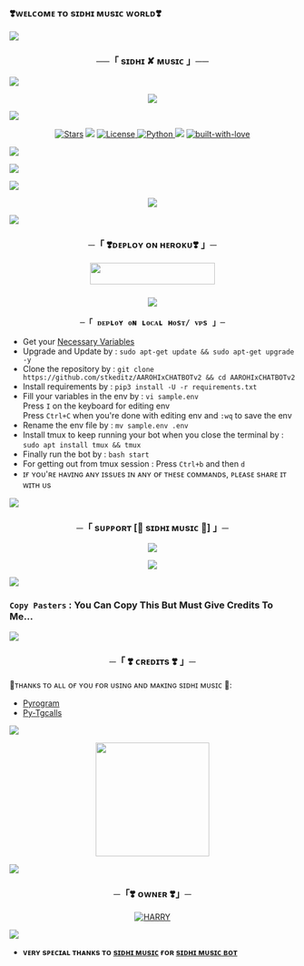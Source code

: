 ### ❣️ᴡᴇʟᴄᴏᴍᴇ ᴛᴏ sɪᴅʜɪ ᴍᴜsɪᴄ ᴡᴏʀʟᴅ❣️

<a href="https://t.me/NAWAB_OFFICE"><img src="https://user-images.githubusercontent.com/73097560/115834477-dbab4500-a447-11eb-908a-139a6edaec5c.gif"></a>

<h3 align="center">
    ──「 sɪᴅʜɪ ✘ ᴍᴜsɪᴄ 」──
</h3>

<a href="https://t.me/NAWAB_OFFICE"><img src="https://user-images.githubusercontent.com/73097560/115834477-dbab4500-a447-11eb-908a-139a6edaec5c.gif"></a>

<p align="center"><a href="https://t.me/NAWAB_OFFICE"><img src="https://envs.sh/35a.jpg"></a></p>

<a href="https://t.me/NAWAB_OFFICE"><img src="https://user-images.githubusercontent.com/73097560/115834477-dbab4500-a447-11eb-908a-139a6edaec5c.gif"></a>

<p align="center">
<a href="https://github.com/sangu272/Normalcs/stargazers"><img src="https://img.shields.io/github/stars/sangu/AAROHIxCHATBOTv2?color=darkred&logo=github&logoColor=darkred&style=for-the-badge" alt="Stars" /></a>
<a href="https://github.com/sangu272/Normalcs/network/members"> <img src="https://img.shields.io/github/forks/sangu272/Normalcs?color=darkred&logo=github&logoColor=darkred&style=for-the-badge" /></a>
<a href="https://github.com/sangu272/Normalcs/blob/master/LICENSE"> <img src="https://img.shields.io/badge/License-MIT-darkred?style=for-the-badge" alt="License" /> </a>
<a href="https://www.python.org/"> <img src="https://img.shields.io/badge/Written%20in-Python-darkred?style=for-the-badge&logo=python" alt="Python" /> </a>
<a href="https://pypi.org/project/Pyrogram/"> <img src="https://img.shields.io/pypi/v/pyrogram?color=darkred&label=pyrogram&logo=python&logoColor=darkred&style=for-the-badge" /></a>
<a href="https://github.com/sangu272/Normalcs/commits/Normalcs> <img src="https://img.shields.io/github/last-commit/sangu272/Normalcs?color=darkred&logo=github&logoColor=darkred&style=for-the-badge" /></a>   
<a href="https://GitHub.com/sangu272"> <img src="http://ForTheBadge.com/images/badges/built-with-love.svg" alt="built-with-love"></a>


<a href="https://t.me/NAWAB_OFFICE"><img src="https://user-images.githubusercontent.com/73097560/115834477-dbab4500-a447-11eb-908a-139a6edaec5c.gif"></a>

<img src="https://readme-typing-svg.herokuapp.com?color=FF0000&width=420&lines=Aarohi+Chat+Bot+For+Telegram+Groups+Feature;Managed+by+DiL%E2%9D%A4%EF%B8%8F"> 

<a href="https://t.me/NAWAB_OFFICE"><img src="https://user-images.githubusercontent.com/73097560/115834477-dbab4500-a447-11eb-908a-139a6edaec5c.gif"></a>

<p align="center">
  <img src="https://envs.sh/35O.jpg">

<a href="https://t.me/NAWAB_OFFICE"><img src="https://user-images.githubusercontent.com/73097560/115834477-dbab4500-a447-11eb-908a-139a6edaec5c.gif"></a>

<h3 align="center">
    ─「 ❣️ᴅᴇᴩʟᴏʏ ᴏɴ ʜᴇʀᴏᴋᴜ❣️ 」─
</h3>

<p align="center"><a href="https://dashboard.heroku.com/new?template=https://github.com/sangu272/Normalcs"> <img src="https://img.shields.io/badge/Deploy%20On%20Heroku-darkred?style=for-the-badge&logo=heroku" width="220" height="38.45"/></a></p>
<h3 align="center">

<a href="https://t.me/NAWAB_OFFICE"><img src="https://user-images.githubusercontent.com/73097560/115834477-dbab4500-a447-11eb-908a-139a6edaec5c.gif"></a>

    ─「 ᴅᴇᴩʟᴏʏ ᴏɴ ʟᴏᴄᴀʟ ʜᴏsᴛ/ ᴠᴘs 」─
</h3>

- Get your [Necessary Variables](https://github.com/sangu272/Normalcs/blob/main/sample.env)
- Upgrade and Update by :
`sudo apt-get update && sudo apt-get upgrade -y`
- Clone the repository by :
`git clone https://github.com/stkeditz/AAROHIxCHATBOTv2 && cd AAROHIxCHATBOTv2`
- Install requirements by :
`pip3 install -U -r requirements.txt`
- Fill your variables in the env by :
`vi sample.env`<br>
Press `I` on the keyboard for editing env<br>
Press `Ctrl+C` when you're done with editing env and `:wq` to save the env<br>
- Rename the env file by :
`mv sample.env .env`
- Install tmux to keep running your bot when you close the terminal by :
`sudo apt install tmux && tmux`
- Finally run the bot by :
`bash start`
- For getting out from tmux session : Press `Ctrl+b` and then `d`<br>
- ɪғ ʏᴏᴜ'ʀᴇ ʜᴀᴠɪɴɢ ᴀɴʏ ɪssᴜᴇs ɪɴ ᴀɴʏ ᴏғ ᴛʜᴇsᴇ ᴄᴏᴍᴍᴀɴᴅs, ᴘʟᴇᴀsᴇ sʜᴀʀᴇ ɪᴛ ᴡɪᴛʜ ᴜs

<a href="https://t.me/NAWAB_OFFICE"><img src="https://user-images.githubusercontent.com/73097560/115834477-dbab4500-a447-11eb-908a-139a6edaec5c.gif"></a>

<h3 align="center">
    ─「 sᴜᴩᴩᴏʀᴛ [🎵 sɪᴅʜɪ ᴍᴜsɪᴄ 🎵] 」─
</h3>

<p align="center">
<a href="https://t.me/NAWAB_OFFICE"><img src="https://img.shields.io/badge/-Support%20Group-darkred.svg?style=for-the-badge&logo=Telegram"></a>
</p>

<p align="center">
<a href="https://t.me/TG_BIO_STYLE"(https://te.legra.ph/file/5d90c3bc7f0d229194a9f.jpg)"><img src="https://img.shields.io/badge/-Support%20Channel-darkred.svg?style=for-the-badge&logo=Telegram"></a>
</p>

<a href="https://t.me/NAWAB_OFFICE"><img src="https://user-images.githubusercontent.com/73097560/115834477-dbab4500-a447-11eb-908a-139a6edaec5c.gif"></a>

### `Copy Pasters` : You Can Copy This But Must Give Credits To Me...

<a href="https://t.me/NAWAB_OFFICE"><img src="https://user-images.githubusercontent.com/73097560/115834477-dbab4500-a447-11eb-908a-139a6edaec5c.gif"></a>

<h3 align="center">
    ─「 ❣️ ᴄʀᴇᴅɪᴛs ❣️ 」─
</h3>

🥺ᴛʜᴀɴᴋs ᴛᴏ ᴀʟʟ ᴏғ ʏᴏᴜ ғᴏʀ ᴜsɪɴɢ ᴀɴᴅ ᴍᴀᴋɪɴɢ sɪᴅʜɪ ᴍᴜsɪᴄ 🥺:

- [Pyrogram](https://github.com/pyrogram/pyrogram)
- [Py-Tgcalls](https://github.com/pytgcalls/pytgcalls)

<a href="https://t.me/NAWAB_OFFICE"><img src="https://user-images.githubusercontent.com/73097560/115834477-dbab4500-a447-11eb-908a-139a6edaec5c.gif"></a>

<p align="center">  
<a href="https://www.python.org/"><img src="http://ForTheBadge.com/images/badges/made-with-python.svg" width="200""/></a>
</p>

<a href="https://t.me/NAWAB_OFFICE"><img src="https://user-images.githubusercontent.com/73097560/115834477-dbab4500-a447-11eb-908a-139a6edaec5c.gif"></a>

<h3 align="center">
    ─「❣️ ᴏᴡɴᴇʀ ❣️」─
</h3>

<p align="center">
<a href="https://t.me/ll_ITZ_NAWAB_HERE_ll"> <img src="https://img.shields.io/badge/HARRY-darkred?style=for-the-badge&logo=github" alt="HARRY" /> </a>
</p>

<a href="https://t.me/NAWAB_OFFICE"><img src="https://user-images.githubusercontent.com/73097560/115834477-dbab4500-a447-11eb-908a-139a6edaec5c.gif"></a>

- <b> ᴠᴇʀʏ sᴩᴇᴄɪᴀʟ ᴛʜᴀɴᴋs ᴛᴏ [sɪᴅʜɪ ᴍᴜsɪᴄ](https://github.com/sarkarop123) ғᴏʀ [sɪᴅʜɪ ᴍᴜsɪᴄ ʙᴏᴛ](https://github.com/sangu272/Normalcs) </b>
